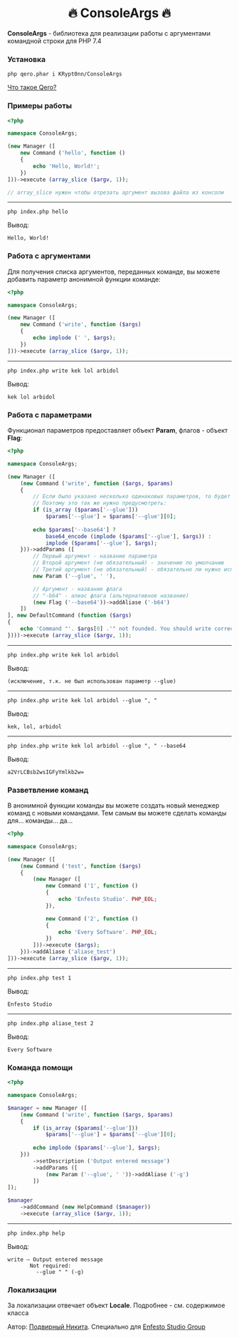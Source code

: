 <h1 align="center">🔥 ConsoleArgs 🔥</h1>

**ConsoleArgs** - библиотека для реализации работы с аргументами командной строки для PHP 7.4

### Установка

```
php qero.phar i KRypt0nn/ConsoleArgs
```

[Что такое Qero?](https://github.com/KRypt0nn/Qero)

### Примеры работы

```php
<?php

namespace ConsoleArgs;

(new Manager ([
    new Command ('hello', function ()
    {
        echo 'Hello, World!';
    })
]))->execute (array_slice ($argv, 1));

// array_slice нужен чтобы отрезать аргумент вызова файла из консоли
```

---

```
php index.php hello
```

Вывод:
```
Hello, World!
```

### Работа с аргументами

Для получения списка аргументов, переданных команде, вы можете добавить параметр анонимной функции команде:

```php
<?php

namespace ConsoleArgs;

(new Manager ([
    new Command ('write', function ($args)
    {
        echo implode (' ', $args);
    })
]))->execute (array_slice ($argv, 1));
```

---

```
php index.php write kek lol arbidol
```

Вывод:
```
kek lol arbidol
```

### Работа с параметрами

Функционал параметров предоставляет объект **Param**, флагов - объект **Flag**:

```php
<?php

namespace ConsoleArgs;

(new Manager ([
    (new Command ('write', function ($args, $params)
    {
        // Если было указано несколько одинаковых параметров, то будет указан список всех введённых значений
        // Поэтому это так же нужно предусмотреть:
        if (is_array ($params['--glue']))
            $params['--glue'] = $params['--glue'][0];
        
        echo $params['--base64'] ?
            base64_encode (implode ($params['--glue'], $args)) :
            implode ($params['--glue'], $args);
    }))->addParams ([
        // Первый аргумент - название параметра
        // Второй аргумент (не обязательный) - значение по умолчанию
        // Третий аргумент (не обязательный) - обязательно ли нужно использовать данный параметр
        new Param ('--glue', ' '),

        // Аргумент - название флага
        // "-b64" - алиас флага (альтернативное название)
        (new Flag ('--base64'))->addAliase ('-b64')
    ])
], new DefaultCommand (function ($args)
{
    echo 'Command "'. $args[0] .'" not founded. You should write correct command name';
})))->execute (array_slice ($argv, 1));
```

---

```
php index.php write kek lol arbidol
```

Вывод:
```
(исключение, т.к. не был использован параметр --glue)
```

---

```
php index.php write kek lol arbidol --glue ", "
```

Вывод:
```
kek, lol, arbidol
```

---

```
php index.php write kek lol arbidol --glue ", " --base64
```

Вывод:
```
a2VrLCBsb2wsIGFyYmlkb2w=
```

### Разветвление команд

В анонимной функции команды вы можете создать новый менеджер команд с новыми командами. Тем самым вы можете сделать команды для... команды... да...

```php
<?php

namespace ConsoleArgs;

(new Manager ([
    (new Command ('test', function ($args)
    {
        (new Manager ([
            new Command ('1', function ()
            {
                echo 'Enfesto Studio'. PHP_EOL;
            }),

            new Command ('2', function ()
            {
                echo 'Every Software'. PHP_EOL;
            })
        ]))->execute ($args);
    }))->addAliase ('aliase_test')
]))->execute (array_slice ($argv, 1));
```

---

```
php index.php test 1
```

Вывод:
```
Enfesto Studio
```

---

```
php index.php aliase_test 2
```

Вывод:
```
Every Software
```

### Команда помощи

```php
<?php

namespace ConsoleArgs;

$manager = new Manager ([
    (new Command ('write', function ($args, $params)
    {
        if (is_array ($params['--glue']))
            $params['--glue'] = $params['--glue'][0];
        
        echo implode ($params['--glue'], $args);
    }))
        ->setDescription ('Output entered message')
        ->addParams ([
            (new Param ('--glue', ' '))->addAliase ('-g')
        ])
]);

$manager
    ->addCommand (new HelpCommand ($manager))
    ->execute (array_slice ($argv, 1));
```

---

```
php index.php help
```

Вывод:
```
write — Output entered message
       Not required:
         --glue " " (-g)
```

### Локализации

За локализации отвечает объект **Locale**. Подробнее - см. содержимое класса

Автор: [Подвирный Никита](https://vk.com/technomindlp). Специально для [Enfesto Studio Group](https://vk.com/hphp_convertation)
